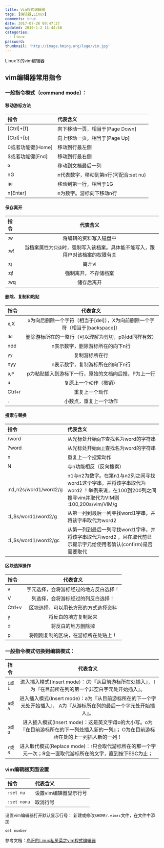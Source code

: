 ```yaml
---
title: Vim程式编辑器
tags: [编辑器,Linux]
comments: true
date: 2017-07-26 09:47:27
updated: 2019-1-2 11:44:58
categories: 
  - Linux
password:
thumbnail: 'http://image.hming.org/logo/vim.jpg'
---
```

Linux下的vim编辑器
<!-- more -->

## vim编辑器常用指令

###  一般指令模式（command mode）：
####  移动游标方法

| 指令              | 代表含义                              |
| :---------------- | :------------------------------------ |
| [Ctrl]+[f]        | 向下移动一页，相当于[Page Down]       |
| [Ctrl]+[b]        | 向上移动一页，相当于[Page Up]         |
| 0或者功能键[Home] | 移动到行最左侧                        |
| $或者功能键[End]  | 移动到行最右侧                        |
| `G`               | 移动到文档最后一列                    |
| nG                | n代表数字，移动到第n行(可配合:set nu) |
| `gg`              | 移动到第一行，相当于1G                |
| n[Enter]          | n为数字。游标向下移动n行              |

####  保存离开

| 指 令 | 代表含义                                                     |
| :-------- | :----------------------------------------------------: |
| :w   | 将编辑的资料写入磁盘中                                       |
| :w!  | 当档案属性为`只读`时，强制写入该档案。具体能不能写入，跟用户对该档案的权限有关 |
| :q   | 离开vi                                                       |
| :q!  | 强制离开，不存储档案                                         |
| :wq  | 储存后离开                                                   |

#### 删除、复制和粘贴

| 指令     | 代表含义                                                     |
| :------- | :-----------------------------------------------------------: |
| x,X      | x为向后删除一个字符（相当于[del]），X为向前删除一个字符（相当于[backspace]） |
| `dd`     | 删除游标所在的一整行（可以理解为剪切，p对dd同样有效）        |
| ndd      | n表示数字，删除游标所在的向下n行                             |
| `yy`     | 复制游标所在行                                               |
| nyy      | n表示数字，复制游标所在的向下n行                             |
| `p`,`P`  | p为粘贴插入到游标下一行，原始的文档向后推，P为上一行         |
| `u`      | 复原上一个动作（撤销）                                       |
| Ctrl+r | 重复上一个动作                                               |
| `.`      | 小数点，重复上一个动作                                       |

#### 搜索与替换

| 指令                  | 代表含义                                                     |
| :-------------------- | :----------------------------------------------------------- |
| /word                 | 从光标处开始`向下`查找名为word的字符串                       |
| ?word                 | 从光标处开始`向上`查找名为word的字符串                       |
| n                     | 重复上一个搜索动作                                           |
| N                     | 与n功能相反（反向搜索）                                      |
| :n1,n2s/word1/word2/g | n1与n2为数字。在第n1与n2列之间寻找word1这个字串，并将该字串取代为word2 ！举例来说，在100到200列之间搜寻vim并取代为VIM则<br />:100,200s/vim/VIM/g |
| :1,$s/word1/word2/g   | 从第一列到最后一列寻找word1字串，并将该字串取代为word2       |
| :1,$s/word1/word2/gc  | 从第一列到最后一列寻找word1字串，并将该字串取代为word2 ，且在取代前显示提示字元给使用者确认(confirm)是否需要取代 |

#### 区块选择操作

| 指令     | 代表含义                               |
| :------- | :-------------------------------------: |
| v        | 字元选择，会将游标经过的地方反白选择！ |
| V        | 列选择，会将游标经过的列反白选择！     |
| Ctrl+v | 区块选择，可以用长方形的方式选择资料   |
| y        | 将反白的地方复制起来                   |
| d        | 将反白的地方删除掉                     |
| p        | 将刚刚复制的区块，在游标所在处贴上！   |

### 一般指令模式切换到编辑模式：

| 指令 | 代表含义                                                     |
| :--- | :-----------------------------------------------------------: |
| `i或I` | 进入插入模式(Insert mode)：i为『从目前游标所在处插入』， I为『在目前所在列的第一个非空白字元处开始插入』。 |
| `a或A` | 进入插入模式(Insert mode)：a为『从目前游标所在的下一个字元处开始插入』， A为『从游标所在列的最后一个字元处开始插入』。 |
| `o或O` | 进入插入模式(Insert mode)：这是英文字母o的大小写。o为『在目前游标所在的下一列处插入新的一列』； O为在目前游标所在处的上一列插入新的一列！ |
| `r或R` | 进入取代模式(Replace mode)：r只会取代游标所在的那一个字元一次；R会一直取代游标所在的文字，直到按下ESC为止； |

### vim编辑器页面设置

| 指令        | 代表含义              |
| :---------- | :-------------------- |
| `:set nu`   | 设置vim编辑器显示行号 |
| `:set nonu` | 取消行号              |
设置vim编辑器打开默认显示行号：
新建或修改`$HOME/.vimrc`文件，在文件中添加
```vim
set number
```

参考文档：[鸟哥的Linux私房菜之vim程式编辑器](http://linux.vbird.org/linux_basic/0310vi.php)
